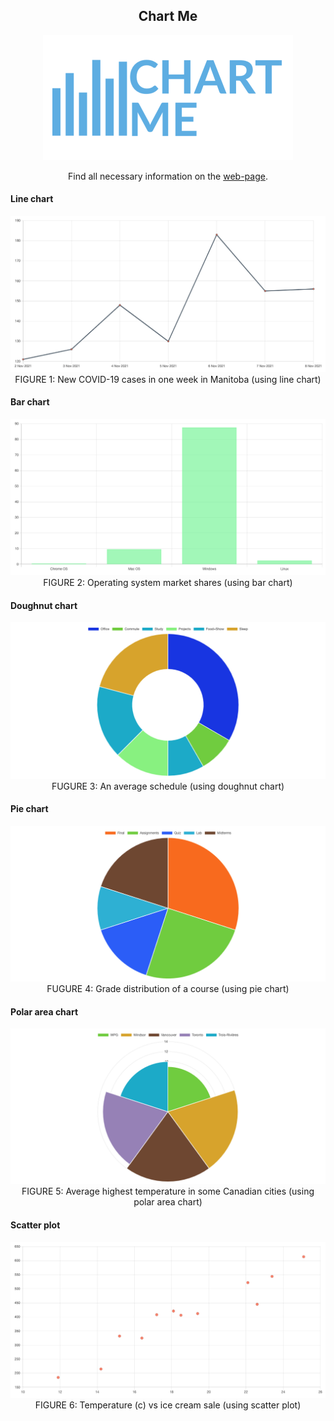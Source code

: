 <h2 align="center">Chart Me</h2>
<div align="center">
  <a href="https://jayedrafiprojects.github.io/chart-me/"><img src="web/images/logo.png"></a>
  <p>Find all necessary information on the <a href="https://jayedrafiprojects.github.io/chart-me/">web-page</a>.</p>
</div>
<h4>Line chart</h4>
<p align="center"><img src="https://github.com/JayedRafiProjects/chart-me/blob/main/web/images/new_covid_1week_mb.png">
  <br/>FIGURE 1: New COVID-19 cases in one week in Manitoba (using line chart)</p>
<h4>Bar chart</h4>
<p align="center"><img src="https://github.com/JayedRafiProjects/chart-me/blob/main/web/images/os_market_share.png">
  <br/>FIGURE 2: Operating system market shares (using bar chart)</p>
<h4>Doughnut chart</h4>
<p align="center"><img src="https://github.com/JayedRafiProjects/chart-me/blob/main/web/images/avg_day.png">
  <br/>FUGURE 3: An average schedule (using doughnut chart)</p>
<h4>Pie chart</h4>
<p align="center"><img src="https://github.com/JayedRafiProjects/chart-me/blob/main/web/images/grade_distribution.png">
  <br/>FUGURE 4: Grade distribution of a course (using pie chart)</p>
<h4>Polar area chart</h4>
<p align="center"><img src="https://github.com/JayedRafiProjects/chart-me/blob/main/web/images/avg_hi_tem_can_city.png">
  <br/>FIGURE 5: Average highest temperature in some Canadian cities (using polar area chart)</p>
<h4>Scatter plot</h4>
<p align="center"><img src="https://github.com/JayedRafiProjects/chart-me/blob/main/web/images/temp_x_icecream_sale.png">
  <br/>FIGURE 6: Temperature (c) vs ice cream sale (using scatter plot)</p>
